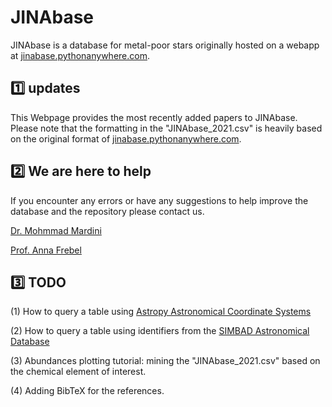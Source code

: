 # JINAbase
JINAbase is a database for metal-poor stars originally hosted on a webapp at [jinabase.pythonanywhere.com](https://jinabase.pythonanywhere.com).

:one: updates
-------------
This Webpage provides the most recently added papers to JINAbase. Please note that the formatting in the "JINAbase_2021.csv" is heavily based on the original format of [jinabase.pythonanywhere.com](https://jinabase.pythonanywhere.com).

:two: We are here to help
-------------------------
If you encounter any errors or have any suggestions to help improve the database and the repository please contact us.

[Dr. Mohmmad Mardini](mailto:mardini_mohammad@hotmail.com?subject=[GitHub]%20Source%20Han%20Sans)
 
[Prof. Anna Frebel](mailto:afrebel@mit.edu?subject=[GitHub]%20Source%20Han%20Sans)


:three: TODO
-------------
(1) How to query a table using [Astropy Astronomical Coordinate Systems](https://docs.astropy.org/en/stable/coordinates/index.html)

(2) How to query a table using identifiers from the [SIMBAD Astronomical Database](http://simbad.cds.unistra.fr/simbad/)

(3) Abundances plotting tutorial: mining the "JINAbase_2021.csv" based on the chemical element of interest.

(4) Adding BibTeX for the references.

